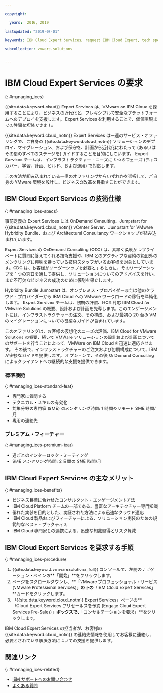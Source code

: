 ```yaml
---

copyright:

  years:  2016, 2019

lastupdated: "2019-07-01"

keywords: IBM Cloud Expert Services, request IBM Cloud Expert, tech specs Cloud Expert

subcollection: vmware-solutions


---
```


# IBM Cloud Expert Services の要求
{: #managing_ices}

{{site.data.keyword.cloud}} Expert Services は、VMware on IBM Cloud を採用することにより、ビジネスの近代化と、フレキシブルで安全なプラットフォームへのデプロイを支援します。 Expert Services を利用することで、価値実現までの時間を短縮できます。

{{site.data.keyword.cloud_notm}} Expert Services は一連のサービス・オファリングで、ご自身の {{site.data.keyword.cloud_notm}} ソリューションのデプロイ、マイグレーション、および保守を、計画から近代化にわたって (あるいはその間のすべてのステージを) ガイドすることを目的にしています。 Expert Services チームは、インフラストラクチャー・ニーズに 5 つのフェーズ (ディスカバー、学習、計画、ビルド、および運用) で対応します。

この方法が組み込まれている一連のオファリングからいずれかを選択して、ご自身の VMware 環境を設計し、ビジネスの改革を目指すことができます。

## IBM Cloud Expert Services の技術仕様
{: #managing_ices-specs}

事前定義の Expert Services には OnDemand Consulting、Jumpstart for {{site.data.keyword.cloud_notm}} vCenter Server、Jumpstart for VMware Hybridity Bundle、および Architectural Consultancy ワークショップが組み込まれています。

Expert Services の OnDemand Consulting (ODC) は、素早く柔軟かつプライベートに質問に答えてくれる技術支援や、IBM とのアクティブな契約の範囲外のメンタリングに興味を持っている技術スタッフがいるお客様を対象としています。ODC は、お客様がリーダーシップを必要とするときに、そのリーダーシップを 1 つの窓口を通して提供し、ソリューションについてのアドバイスを行い、また不可欠なビジネスの成功のために役割を果たします。

Hybridity Bundle Jumpstart は、オンプレミス・プロバイダーまたは他のクラウド・プロバイダーから IBM Cloud への VMware ワークロードの移行を単純化します。 Expert Services チームは、初期の評価、HCX 対応 IBM Cloud for VMware Solutions の概要、設計および計画を先導します。このエンゲージメントには、インフラストラクチャーの注文、その構成、および最初の 20 台の VM のマイグレーションについての密接なガイドが含まれています。

このオファリングは、お客様の仮想化のニーズの評価、IBM Cloud for VMware Solutions の概要、続いて VMWare ソリューションの設計および計画についてのサポートを行うことによって、VMWare on IBM Cloud を迅速に適応させます。 その後で、インフラストラクチャーのご注文および初期構成について、IBM が密接なガイドを提供します。 オプションで、その後 OnDemand Consulting によるクライアントへの継続的な支援を提供できます。

### 標準機能
{: #managing_ices-standard-feat}

* 専門家に質問する
* テクニカル・スキルの有効化
* 対象分野の専門家 (SME) のメンタリング時間: 1 時間のリモート SME 時間/月
* 専用の連絡先

### プレミアム・フィーチャー
{: #managing_ices-premium-feat}

* 週ごとのインターロック・ミーティング
* SME メンタリング時間: 2 日間の SME 時間/月

## IBM Cloud Expert Services の主なメリット
{: #managing_ices-benefits}

* ビジネス目標に合わせたコンサルタント・エンゲージメント方法
* IBM Cloud Platform チームの一部である、豊富なアーキテクチャー専門知識
* 優れた実装を目的とした、実証された方法による迅速なクラウド適応
* IBM Cloud 製品およびフィーチャーによる、ソリューション実装のための規範的なベスト・プラクティス
* IBM Cloud 専門家との連携による、迅速な知識習得とリスク軽減

## IBM Cloud Expert Services を要求する手順
{: #managing_ices-procedure}

1. {{site.data.keyword.vmwaresolutions_full}} コンソールで、左側のナビゲーション・ペインの**「開始」**をクリックします。
2. ページをスクロールダウンし、**「VMware プロフェッショナル・サービス (VMware Professional Services)」**の下の**「IBM Cloud Expert Services」**カードをクリックします。
3. 「{{site.data.keyword.cloud_notm}} Expert Services」ページの**「Cloud Expert Services プリセールスを予約 (Engage Cloud Expert Services Pre-Sales)」**ボックスで、**「コンサルテーションを要求」**をクリックします。

  IBM Cloud Expert Services の担当者が、お客様の {{site.data.keyword.cloud_notm}} の連絡先情報を使用してお客様に連絡し、必要とされている解決方法についての支援を提供します。

## 関連リンク
{: #managing_ices-related}

* [IBM サポートへのお問い合わせ](/docs/services/vmwaresolutions/vmonic?topic=vmware-solutions-trbl_support)
* [よくある質問](/docs/services/vmwaresolutions/vmonic?topic=vmware-solutions-faq)
